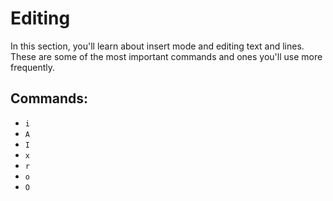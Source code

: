 # Editing

In this section, you'll learn about insert mode and editing text and lines. These are some of the most important commands and ones you'll use more frequently.

## Commands:
- `i`
- `A`
- `I`
- `x`
- `r`
- `o`
- `O`